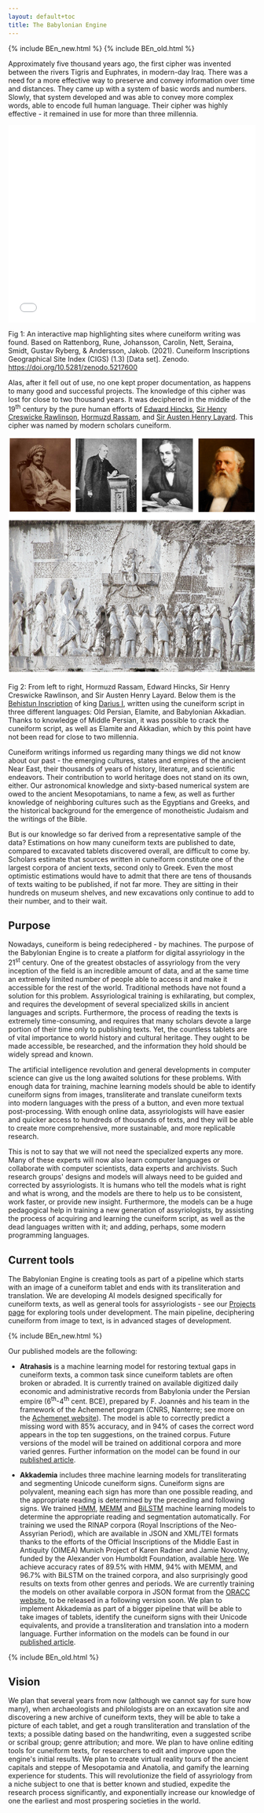 ```yaml
---
layout: default+toc
title: The Babylonian Engine
---
```


{% include BEn_new.html %}
{% include BEn_old.html %}

Approximately five thousand years ago, the first cipher was invented between the rivers Tigris and Euphrates, in modern-day Iraq. There was a need for a more effective way to preserve and convey information over time and distances. They came up with a system of basic words and numbers. Slowly, that system developed and was able to convey more complex words, able to encode full human language. Their cipher was highly effective - it remained in use for more than three millennia.

<style>.embed-container {position: relative; padding-bottom: 80%; height: 0; max-width: 100%;} .embed-container iframe, .embed-container object, .embed-container iframe{position: absolute; top: 0; left: 0; width: 100%; height: 100%;} small{position: absolute; z-index: 40; bottom: 0; margin-bottom: -15px;}</style><div class="embed-container"><iframe width="500" height="400" frameborder="0" scrolling="no" marginheight="0" marginwidth="0" title="ANE-cunei-HeatMap" src="//www.arcgis.com/apps/Embed/index.html?webmap=0d1d589823824487b3825237481824ca&extent=1.2935,16.3724,88.0855,52.5025&home=true&zoom=true&previewImage=false&scale=true&search=true&searchextent=true&legend=true&basemap_toggle=true&alt_basemap=topo&disable_scroll=true&theme=light"></iframe></div>

<p class="fig">Fig 1: An interactive map highlighting sites where cuneiform writing was found. Based on Rattenborg, Rune, Johansson, Carolin, Nett, Seraina, Smidt, Gustav Ryberg, & Andersson, Jakob. (2021). Cuneiform Inscriptions Geographical Site Index (CIGS) (1.3) [Data set]. Zenodo. <a href="https://doi.org/10.5281/zenodo.5217600" target="_blank">https://doi.org/10.5281/zenodo.5217600</a></p>

Alas, after it fell out of use, no one kept proper documentation, as happens to many good and successful projects. The knowledge of this cipher was lost for close to two thousand years. It was deciphered in the middle of the 19<sup>th</sup> century by the pure human efforts of [Edward Hincks](https://en.wikipedia.org/wiki/Edward_Hincks), [Sir Henry Creswicke Rawlinson](https://en.wikipedia.org/wiki/Sir_Henry_Rawlinson,_1st_Baronet), [Hormuzd Rassam](https://en.wikipedia.org/wiki/Hormuzd_Rassam), and [Sir Austen Henry Layard](https://en.wikipedia.org/wiki/Austen_Henry_Layard). This cipher was named by modern scholars cuneiform.

![early assyriologists and Behistun](/images/BEn/early_assyriologists.jpg)

<p class="fig">Fig 2: From left to right, Hormuzd Rassam, Edward Hincks, Sir Henry Creswicke Rawlinson, and Sir Austen Henry Layard. Below them is the <a href="https://en.wikipedia.org/wiki/Behistun_Inscription" target="_blank">Behistun Inscription</a> of king <a href="https://en.wikipedia.org/wiki/Darius_the_Great" target="_blank">Darius I</a>, written using the cuneiform script in three different languages: Old Persian, Elamite, and Babylonian Akkadian. Thanks to knowledge of Middle Persian, it was possible to crack the cuneiform script, as well as Elamite and Akkadian, which by this point have not been read for close to two millennia.</p>

Cuneiform writings informed us regarding many things we did not know about our past - the emerging cultures, states and empires of the ancient Near East, their thousands of years of history, literature, and scientific endeavors. Their contribution to world heritage does not stand on its own, either. Our astronomical knowledge and sixty-based numerical system are owed to the ancient Mesopotamians, to name a few, as well as further knowledge of neighboring cultures such as the Egyptians and Greeks, and the historical background for the emergence of monotheistic Judaism and the writings of the Bible. 

But is our knowledge so far derived from a representative sample of the data? Estimations on how many cuneiform texts are published to date, compared to excavated tablets discovered overall, are difficult to come by. Scholars estimate that sources written in cuneiform constitute one of the largest corpora of ancient texts, second only to Greek. Even the most optimistic estimations would have to admit that there are tens of thousands of texts waiting to be published, if not far more. They are sitting in their hundreds on museum shelves, and new excavations only continue to add to their number, and to their wait.

## Purpose

Nowadays, cuneiform is being redeciphered - by machines. The purpose of the Babylonian Engine is to create a platform for digital assyriology in the 21<sup>st</sup> century. One of the greatest obstacles of assyriology from the very inception of the field is an incredible amount of data, and at the same time an extremely limited number of people able to access it and make it accessible for the rest of the world. Traditional methods have not found a solution for this problem. Assyriological training is exhilarating, but complex, and requires the development of several specialized skills in ancient languages and scripts. Furthermore, the process of reading the texts is extremely time-consuming, and requires that many scholars devote a large portion of their time only to publishing texts. Yet, the countless tablets are of vital importance to world history and cultural heritage. They ought to be made accessible, be researched, and the information they hold should be widely spread and known.

The artificial intelligence revolution and general developments in computer science can give us the long awaited solutions for these problems. With enough data for training, machine learning models should be able to identify cuneiform signs from images, transliterate and translate cuneiform texts into modern languages with the press of a button, and even more textual post-processing. With enough online data, assyriologists will have easier and quicker access to hundreds of thousands of texts, and they will be able to create more comprehensive, more sustainable, and more replicable research.

This is not to say that we will not need the specialized experts any more. Many of these experts will now also learn computer languages or collaborate with computer scientists, data experts and archivists. Such research groups' designs and models will always need to be guided and corrected by assyriologists. It is humans who tell the models what is right and what is wrong, and the models are there to help us to be consistent, work faster, or provide new insight. Furthermore, the models can be a huge pedagogical help in training a new generation of assyriologists, by assisting the process of acquiring and learning the cuneiform script, as well as the dead languages written with it; and adding, perhaps, some modern programming languages. 

## Current tools

The Babylonian Engine is creating tools as part of a pipeline which starts with an image of a cuneiform tablet and ends with its transliteration and translation. We are developing AI models designed specifically for cuneiform texts, as well as general tools for assyriologists - see our [Projects page](projects.html) for exploring tools under development. The main pipeline, deciphering cuneiform from image to text, is in advanced stages of development.

{% include BEn_new.html %}

Our published models are the following:

- **Atrahasis** is a machine learning model for restoring textual gaps in cuneiform texts, a common task since cuneiform tablets are often broken or abraded. It is currently trained on available digitized daily economic and administrative records from Babylonia under the Persian empire (6<sup>th</sup>-4<sup>th</sup> cent. BCE), prepared by F. Joannès and his team in the framework of the Achemenet program (CNRS, Nanterre; see more on the [Achemenet website](http://www.achemenet.com/fr/tree/?/sources-textuelles/textes-par-langues-et-ecritures/babylonien)). The model is able to correctly predict a missing word with 85% accuracy, and in 94% of cases the correct word appears in the top ten suggestions, on the trained corpus. Future versions of the model will be trained on additional corpora and more varied genres. Further information on the model can be found in our [published article](https://www.pnas.org/content/117/37/22743).

- **Akkademia** includes three machine learning models for transliterating and segmenting Unicode cuneiform signs. Cuneiform signs are polyvalent, meaning each sign has more than one possible reading, and the appropriate reading is determined by the preceding and following signs. We trained [HMM](https://en.wikipedia.org/wiki/Hidden_Markov_model), [MEMM](https://en.wikipedia.org/wiki/Maximum-entropy_Markov_model) and [Bi](https://en.wikipedia.org/wiki/Bidirectional_recurrent_neural_networks)[LSTM](https://en.wikipedia.org/wiki/Long_short-term_memory) machine learning models to determine the appropriate reading and segmentation automatically. For training we used the RINAP corpora (Royal Inscriptions of the Neo-Assyrian Period), which are available in JSON and XML/TEI formats thanks to the efforts of the Official Inscriptions of the Middle East in Antiquity (OIMEA) Munich Project of Karen Radner and Jamie Novotny, funded by the Alexander von Humboldt Foundation, available [here](http://oracc.museum.upenn.edu/rinap/). We achieve accuracy rates of 89.5% with HMM, 94% with MEMM, and 96.7% with BiLSTM on the trained corpora, and also surprisingly good results on texts from other genres and periods. We are currently training the models on other available corpora in JSON format from the [ORACC website](http://oracc.museum.upenn.edu/projectlist.html), to be released in a following version soon. We plan to implement Akkademia as part of a bigger pipeline that will be able to take images of tablets, identify the cuneiform signs with their Unicode equivalents, and provide a transliteration and translation into a modern language. Further information on the models can be found in our [published article](https://journals.plos.org/plosone/article?id=10.1371/journal.pone.0240511).

{% include BEn_old.html %}

## Vision 

We plan that several years from now (although we cannot say for sure how many), when archaeologists and philologists are on an excavation site and discovering a new archive of cuneiform texts, they will be able to take a picture of each tablet, and get a rough transliteration and translation of the texts; a possible dating based on the handwriting, even a suggested scribe or scribal group; genre attribution; and more. We plan to have online editing tools for cuneiform texts, for researchers to edit and improve upon the engine's initial results. We plan to create virtual reality tours of the ancient capitals and steppe of Mesopotamia and Anatolia, and gamify the learning experience for students. This will revolutionize the field of assyriology from a niche subject to one that is better known and studied, expedite the research process significantly, and exponentially increase our knowledge of one the earliest and most prospering societies in the world.
